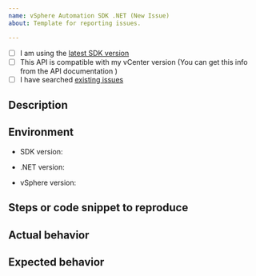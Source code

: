 ```yaml
---
name: vSphere Automation SDK .NET (New Issue)
about: Template for reporting issues.

---
```


<!--
  We use GitHub Issues to track bugs or feature requests for vSphere Automation Java SDK
  For questions and discussions, Please visit forum: https://code.vmware.com/forums/7504/vsphere-automation-sdk-for-.net
-->

<!-- Provide the following information so we can help you better -->

- [ ] I am using the [latest SDK version](https://github.com/vmware/vsphere-automation-sdk-.net/releases)
- [ ] This API is compatible with my vCenter version (You can get this info from the API documentation )
- [ ] I have searched [existing issues](https://github.com/vmware/vsphere-automation-sdk-.net/issues?utf8=%E2%9C%93&q=is%3Aissue)

## Description

## Environment
- SDK version: 
<!-- Required. -->

- .NET version:

- vSphere version:

## Steps or code snippet to reproduce

## Actual behavior

## Expected behavior

